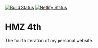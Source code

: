 [![Build Status](https://dev.azure.com/Hamzialsheikh/HMZ%204th/_apis/build/status/hmz777.HMZ4th?branchName=master&jobName=Job)](https://dev.azure.com/Hamzialsheikh/HMZ%204th/_build/latest?definitionId=3&branchName=master)
[![Netlify Status](https://api.netlify.com/api/v1/badges/24e1eba5-8287-4b2c-a208-486d11e3f35a/deploy-status)](https://app.netlify.com/sites/hmz/deploys)
# HMZ 4th
The fourth iteration of my personal website.
